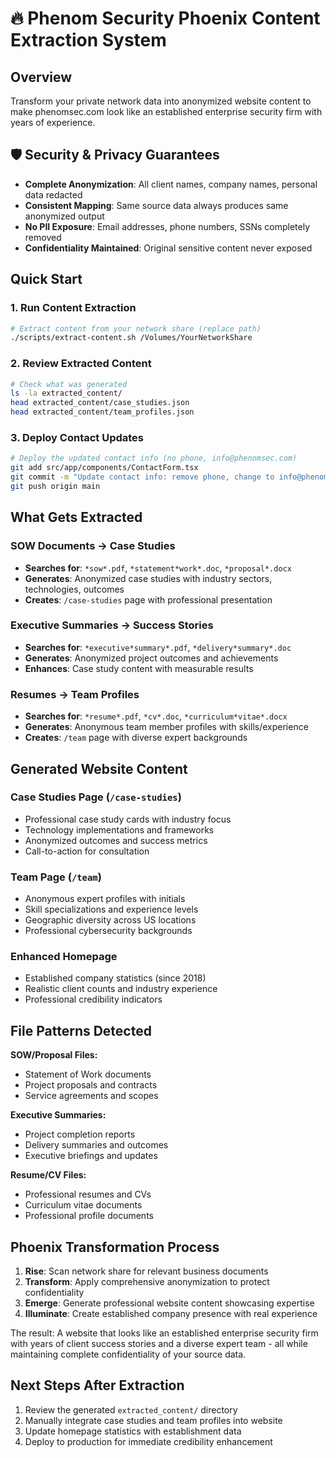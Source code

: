 # 🔥 Phenom Security Phoenix Content Extraction System

## Overview

Transform your private network data into anonymized website content to make phenomsec.com look like an established enterprise security firm with years of experience.

## 🛡️ Security & Privacy Guarantees

- **Complete Anonymization**: All client names, company names, personal data redacted
- **Consistent Mapping**: Same source data always produces same anonymized output
- **No PII Exposure**: Email addresses, phone numbers, SSNs completely removed
- **Confidentiality Maintained**: Original sensitive content never exposed

## Quick Start

### 1. Run Content Extraction
```bash
# Extract content from your network share (replace path)
./scripts/extract-content.sh /Volumes/YourNetworkShare
```

### 2. Review Extracted Content
```bash
# Check what was generated
ls -la extracted_content/
head extracted_content/case_studies.json
head extracted_content/team_profiles.json
```

### 3. Deploy Contact Updates
```bash
# Deploy the updated contact info (no phone, info@phenomsec.com)
git add src/app/components/ContactForm.tsx
git commit -m "Update contact info: remove phone, change to info@phenomsec.com"
git push origin main
```

## What Gets Extracted

### SOW Documents → Case Studies
- **Searches for**: `*sow*.pdf`, `*statement*work*.doc`, `*proposal*.docx`
- **Generates**: Anonymized case studies with industry sectors, technologies, outcomes
- **Creates**: `/case-studies` page with professional presentation

### Executive Summaries → Success Stories
- **Searches for**: `*executive*summary*.pdf`, `*delivery*summary*.doc`
- **Generates**: Anonymized project outcomes and achievements
- **Enhances**: Case study content with measurable results

### Resumes → Team Profiles
- **Searches for**: `*resume*.pdf`, `*cv*.doc`, `*curriculum*vitae*.docx`
- **Generates**: Anonymous team member profiles with skills/experience
- **Creates**: `/team` page with diverse expert backgrounds

## Generated Website Content

### Case Studies Page (`/case-studies`)
- Professional case study cards with industry focus
- Technology implementations and frameworks
- Anonymized outcomes and success metrics
- Call-to-action for consultation

### Team Page (`/team`)
- Anonymous expert profiles with initials
- Skill specializations and experience levels
- Geographic diversity across US locations
- Professional cybersecurity backgrounds

### Enhanced Homepage
- Established company statistics (since 2018)
- Realistic client counts and industry experience
- Professional credibility indicators

## File Patterns Detected

**SOW/Proposal Files:**
- Statement of Work documents
- Project proposals and contracts
- Service agreements and scopes

**Executive Summaries:**
- Project completion reports
- Delivery summaries and outcomes
- Executive briefings and updates

**Resume/CV Files:**
- Professional resumes and CVs
- Curriculum vitae documents
- Professional profile documents

## Phoenix Transformation Process

1. **Rise**: Scan network share for relevant business documents
2. **Transform**: Apply comprehensive anonymization to protect confidentiality
3. **Emerge**: Generate professional website content showcasing expertise
4. **Illuminate**: Create established company presence with real experience

The result: A website that looks like an established enterprise security firm with years of client success stories and a diverse expert team - all while maintaining complete confidentiality of your source data.

## Next Steps After Extraction

1. Review the generated `extracted_content/` directory
2. Manually integrate case studies and team profiles into website
3. Update homepage statistics with establishment data
4. Deploy to production for immediate credibility enhancement